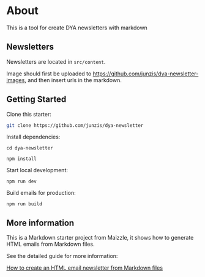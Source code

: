 # About

This is a tool for create DYA newsletters with markdown

## Newsletters

Newsletters are located in `src/content`.

Image should first be uploaded to https://github.com/junzis/dya-newsletter-images, and then insert urls in the markdown.

## Getting Started

Clone this starter:

```bash
git clone https://github.com/junzis/dya-newsletter
```

Install dependencies:

```
cd dya-newsletter

npm install
```

Start local development:

```
npm run dev
```

Build emails for production:

```
npm run build
```

## More information

This is a Markdown starter project from Maizzle, it shows how to generate HTML emails from Markdown files.

See the detailed guide for more information:

[How to create an HTML email newsletter from Markdown files](https://maizzle.com/guides/markdown-emails)
